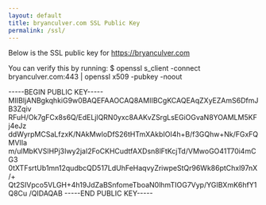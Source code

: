 ```yaml
---
layout: default
title: bryanculver.com SSL Public Key
permalink: /ssl/
---
```


Below is the SSL public key for https://bryanculver.com

You can verify this by running:
$ openssl s_client -connect bryanculver.com:443 | openssl x509 -pubkey -noout

-----BEGIN PUBLIC KEY-----
MIIBIjANBgkqhkiG9w0BAQEFAAOCAQ8AMIIBCgKCAQEAqZXyEZAmS6DfmJB3Zqiv
RFuH/Ok7gFCx8s6Q/EdELjlQRN0yxc8AAKvZSrgLsEGiOGvaN8YOAMLM5KFj4eJz
ddWyrpMCSaLfzxK/NAkMwloDfS26tHTmXAkbIOI4h+B/f3GQhw+Nk/FGxFQMVIIa
m/ulMbKVSlHPj3Iwy2jaI2FoCKHCudtfAXDsn8lFtKcjTd/VMwoGO41T70i4mCG3
0tXTFsrtUb1mn12qudbcQD517LdUhFeHaqvyZriwpeStQr96Wk86ptChxl97nX/+
Qt2SIVpco5VLGH+4h19JdZaBSnfomeTboaN0lhmTIOG7Vyp/YGIBXmK6hfY1Q8Cu
/QIDAQAB
-----END PUBLIC KEY-----
